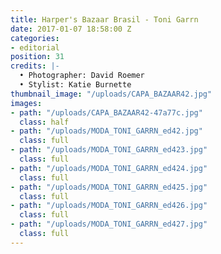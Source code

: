 ```yaml
---
title: Harper's Bazaar Brasil - Toni Garrn
date: 2017-01-07 18:58:00 Z
categories:
- editorial
position: 31
credits: |-
  • Photographer: David Roemer
  • Stylist: Katie Burnette
thumbnail_image: "/uploads/CAPA_BAZAAR42.jpg"
images:
- path: "/uploads/CAPA_BAZAAR42-47a77c.jpg"
  class: half
- path: "/uploads/MODA_TONI_GARRN_ed42.jpg"
  class: full
- path: "/uploads/MODA_TONI_GARRN_ed423.jpg"
  class: full
- path: "/uploads/MODA_TONI_GARRN_ed424.jpg"
  class: full
- path: "/uploads/MODA_TONI_GARRN_ed425.jpg"
  class: full
- path: "/uploads/MODA_TONI_GARRN_ed426.jpg"
  class: full
- path: "/uploads/MODA_TONI_GARRN_ed427.jpg"
  class: full
---
```



